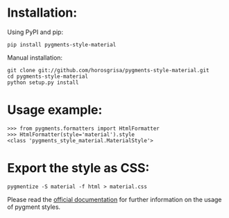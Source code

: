 Installation:
=============

Using PyPI and pip:

    pip install pygments-style-material

Manual installation:

    git clone git://github.com/horosgrisa/pygments-style-material.git
    cd pygments-style-material
    python setup.py install


Usage example:
==============

    >>> from pygments.formatters import HtmlFormatter
    >>> HtmlFormatter(style='material').style
    <class 'pygments_style_material.MaterialStyle'>


Export the style as CSS:
========================

    pygmentize -S material -f html > material.css


Please read the [official documentation][pygments] for further information
on the usage of pygment styles.


[pygments]: http://pygments.org/docs/
